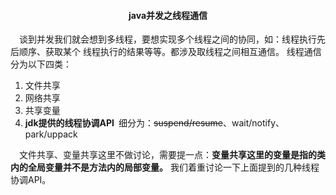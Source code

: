 #### <center>**java并发之线程通信**</center>
&ensp;&ensp;谈到并发我们就会想到多线程，要想实现多个线程之间的协同，如：线程执行先后顺序、获取某个
 线程执行的结果等等。都涉及取线程之间相互通信。
 线程通信分为以下四类：
  1. 文件共享
  2. 网络共享
  3. 共享变量
  4. **jdk提供的线程协调API**&ensp;细分为：~~suspend/resume~~、wait/notify、park/uppack

&ensp;&ensp;文件共享、变量共享这里不做讨论，需要提一点：**变量共享这里的变量是指的类内的全局变量并不是方法内的局部变量。**
我们着重讨论一下上面提到的几种线程协调API。
